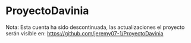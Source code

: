 # ProyectoDavinia
Nota: Esta cuenta ha sido descontinuada, las actualizaciones el proyecto serán visible en: https://github.com/jeremy07-1/ProyectoDavinia

